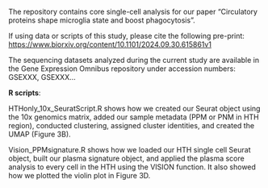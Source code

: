 The repository contains core single-cell analysis for our paper “Circulatory proteins shape microglia state and boost phagocytosis”.

If using data or scripts of this study, please cite the following pre-print: https://www.biorxiv.org/content/10.1101/2024.09.30.615861v1

The sequencing datasets analyzed during the current study are available in the Gene Expression Omnibus repository under accession numbers: GSEXXX, GSEXXX…

**R scripts**:

HTHonly_10x_SeuratScript.R shows how we created our Seurat object using the 10x genomics matrix, added our sample metadata (PPM or PNM in HTH region), conducted clustering, assigned cluster identities, and created the UMAP (Figure 3B). 

Vision_PPMsignature.R shows how we loaded our HTH single cell Seurat object, built our plasma signature object, and applied the plasma score analysis to every cell in the HTH using the VISION function. It also showed how we plotted the violin plot in Figure 3D. 

